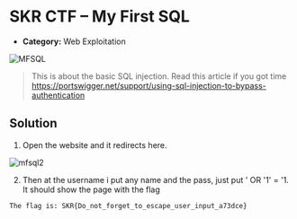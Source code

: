 # SKR CTF – My First SQL

* **Category:** Web Exploitation

![MFSQL](https://user-images.githubusercontent.com/65973879/201051188-6023984a-77a8-469b-99b4-7a5cbdbff2b0.png)

> This is about the basic SQL injection. Read this article if you got time https://portswigger.net/support/using-sql-injection-to-bypass-authentication

## Solution

1. Open the website and it redirects here.

![mfsql2](https://user-images.githubusercontent.com/65973879/201051592-27d68dc6-4a02-456f-b487-c0dde57dd4b4.png)

2. Then at the username i put any name and the pass, just put ' OR '1' = '1. It should show the page with the flag 

```
The flag is: SKR{Do_not_forget_to_escape_user_input_a73dce}
```
